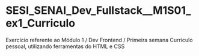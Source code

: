 # SESI_SENAI_Dev_Fullstack__M1S01_ex1_Curriculo

Exercício referente ao Módulo 1 / Dev Frontend / Primeira semana
Currículo pessoal, utilizando ferramentas do HTML e CSS
